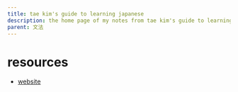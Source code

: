 ```yaml
---
title: tae kim's guide to learning japanese
description: the home page of my notes from tae kim's guide to learning japanese
parent: 文法
---
```

# resources
- [website](https://guidetojapanese.org/learn/)